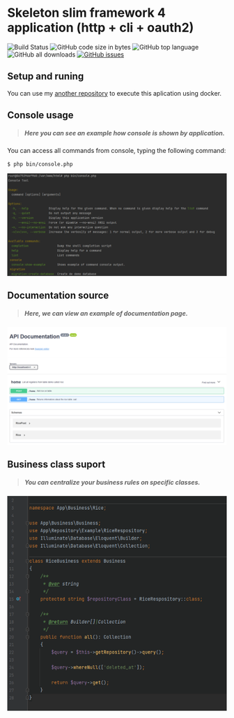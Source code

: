 # Skeleton slim framework 4 application (http + cli + oauth2)

![Build Status](https://github.com/gabrielpcruz/slim/actions/workflows/php.yml/badge.svg)
![GitHub code size in bytes](https://img.shields.io/github/languages/code-size/gabrielpcruz/slim)
![GitHub top language](https://img.shields.io/github/languages/top/gabrielpcruz/slim)
![GitHub all downloads](https://poser.pugx.org/gabrielpcruz/slim/d/total.svg)
[![GitHub issues](https://img.shields.io/github/issues/gabrielpcruz/slim?style)](https://github.com/gabrielpcruz/slim/issues)

## Setup and runing

You can use my [another repository](https://github.com/gabrielpcruz/application-php)
to execute this aplication using docker.

## Console usage

> ##### Here you can see an example how console is shown by application.

You can access all commands from console, typing the following command:

```
$ php bin/console.php 
```

![Landing Page](docs/img/full_console.png)

## Documentation source

> ##### Here, we can view an example of documentation page.

![Landing Page](docs/img/documentation_print.png)

## Business class suport

> ##### You can centralize your business rules on specific classes.

![Landing Page](docs/img/code_example_business_class_03.png)

